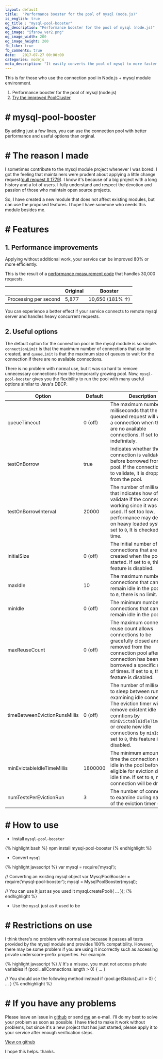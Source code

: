 ```yaml
---
layout: default
title:  "Performance booster for the pool of mysql (node.js)"
is_english: true
og_title : "mysql-pool-booster"
og_description: "Performance booster for the pool of mysql (node.js)"
og_image: "ifsnow_ver2.png"
og_image_width: 200
og_image_height: 200
fb_like: true
fb_comments: true
date:   2017-07-27 00:00:00
categories: nodejs
meta_description: "It easily converts the pool of mysql to more faster and improved version. By applying one line, you can use everything. Please try it once if you're already using the pool of mysql."
---
```


This is for those who use the connection pool in Node.js + mysql module environment.

1. Performance booster for the pool of mysql (node.js)
2. [Try the improved PoolCluster](/nodejs/2017/08/30/advanced-poolcluster-of-mysql-pool-booster-en.html)

# # mysql-pool-booster

By adding just a few lines, you can use the connection pool with better performance and useful options than orginal.

# # The reason I made

I sometimes contribute to the mysql module project whenever I was bored. I got the feeling that maintainers were prudent about applying a little change request([pull request # 1779](https://github.com/mysqljs/mysql/pull/1779)). I know it's because of a big project with a long history and a lot of users. I fully understand and respect the devotion and passion of those who maintain open source projects.

So, I have created a new module that does not affect existing modules, but can use the proposed features. I hope I have someone who needs this module besides me.

# # Features

## 1. Performance improvements

Applying without additional work, your service can be improved 80% or more efficiently.

This is the result of a [performance measurement code](https://gist.github.com/ifsnow/5cc2a628574c2708eb91231c1abe92cd) that handles 30,000 requests.

|  | Original | Booster  |
| --- | --- | --- |
| Processing per second | 5,877  | 10,650 (181% ↑) |

You can experience a better effect if your service connects to remote mysql server and handles heavy concurrent requests.

## 2. Useful options

The default option for the connection pool in the mysql module is so simple. `connectionLimit` is that the maximum number of connections that can be created, and  `queueLimit` is that the maximum size of queues to wait for the connection if there are no available connections.

There is no problem with normal use, but it was so hard to remove unnecessary connections from the temporarily growing pool. Now, `mysql-pool-booster` gives you the flexibility to run the pool with many useful options similar to Java's DBCP.

| Option  | Default | Description |
| --- | --- | --- |
| queueTimeout | 0 (off) | The maximum number of milliseconds that the queued request will wait for a connection when there are no available connections. If set to `0`, wait indefinitely. |
| testOnBorrow | true | Indicates whether the connection is validated before borrowed from the pool. If the connection fails to validate, it is dropped from the pool. |
| testOnBorrowInterval | 20000 | The number of milliseconds that indicates how often to validate if the connection is working since it was last used. If set too low, performance may decrease on heavy loaded systems. If set to `0`, It is checked every time. |
| initialSize | 0 (off) | The initial number of connections that are created when the pool is started. If set to `0`, this feature is disabled. |
| maxIdle | 10 | The maximum number of connections that can remain idle in the pool. If set to `0`, there is no limit. |
| minIdle | 0 (off) | The minimum number of connections that can remain idle in the pool. |
| maxReuseCount | 0 (off) | The maximum connection reuse count allows connections to be gracefully closed and removed from the connection pool after a connection has been borrowed a specific number of times. If set to `0`, this feature is disabled. |
| timeBetweenEvictionRunsMillis | 0 (off) | The number of milliseconds to sleep between runs of examining idle connections. The eviction timer will remove existent idle conntions by `minEvictableIdleTimeMillis` or create new idle connections by `minIdle`. If set to `0`, this feature is disabled. |
| minEvictableIdleTimeMillis | 1800000 | The minimum amount of time the connection may sit idle in the pool before it is eligible for eviction due to idle time. If set to `0`, no connection will be dropped. |
| numTestsPerEvictionRun | 3 | The number of connections to examine during each run of the eviction timer (if any). |

# # How to use

- Install `mysql-pool-booster`

{% highlight bash %}
npm install mysql-pool-booster
{% endhighlight %}

- Convert `mysql`

{% highlight javascript %}
var mysql = require('mysql');

// Converting an existing mysql object
var MysqlPoolBooster = require('mysql-pool-booster');
mysql = MysqlPoolBooster(mysql);

// You can use it just as you used it
mysql.createPool({ ... });
{% endhighlight %}

- Use the `mysql` just as it used to be

# # Restrictions on use
I think there's no problem with normal use becuase it passes all tests provided by the mysql module and provides 100% compatibility. However, there may be some problem if you are using it incorrectly such as accessing private underscore-prefix properties. For example.

{% highlight javascript %}
// It's a misuse. you must not access private variables
if (pool._allConnections.length > 0) {
  ...
}

// You should use the following method instead
if (pool.getStatus().all > 0) {
  ...
}
{% endhighlight %}

# # If you have any problems
Please leave an issue in [github](https://github.com/ifsnow/mysql-pool-booster) or send [me](mailto:ifsnow@gmail.com) an e-mail. I'll do my best to solve your problem as soon as possible. I have tried to make it work without problems, but since it's a new project that has just started, please apply it to your service after enough verification steps.

[View on github](https://github.com/ifsnow/mysql-pool-booster)

I hope this helps. thanks.
